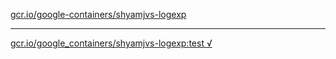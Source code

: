 [gcr.io/google-containers/shyamjvs-logexp](https://hub.docker.com/r/anjia0532/shyamjvs-logexp/tags/) 

----
[gcr.io/google_containers/shyamjvs-logexp:test √](https://hub.docker.com/r/anjia0532/shyamjvs-logexp/tags/)

